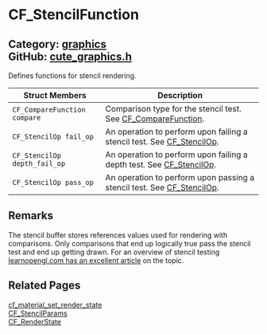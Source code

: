 # CF_StencilFunction

Category: [graphics](https://github.com/RandyGaul/cute_framework/blob/master/docs/api_reference?id=graphics)  
GitHub: [cute_graphics.h](https://github.com/RandyGaul/cute_framework/blob/master/include/cute_graphics.h)  
---

Defines functions for stencil rendering.

Struct Members | Description
--- | ---
`CF_CompareFunction compare` | Comparison type for the stencil test. See [CF_CompareFunction](https://github.com/RandyGaul/cute_framework/blob/master/docs/graphics/cf_comparefunction.md).
`CF_StencilOp fail_op` | An operation to perform upon failing a stencil test. See [CF_StencilOp](https://github.com/RandyGaul/cute_framework/blob/master/docs/graphics/cf_stencilop.md).
`CF_StencilOp depth_fail_op` | An operation to perform upon failing a depth test. See [CF_StencilOp](https://github.com/RandyGaul/cute_framework/blob/master/docs/graphics/cf_stencilop.md).
`CF_StencilOp pass_op` | An operation to perform upon passing a stencil test. See [CF_StencilOp](https://github.com/RandyGaul/cute_framework/blob/master/docs/graphics/cf_stencilop.md).

## Remarks

The stencil buffer stores references values used for rendering with comparisons. Only comparisons that end up
logically true pass the stencil test and end up getting drawn. For an overview of stencil testing [learnopengl.com
has an excellent article](https://learnopengl.com/Advanced-OpenGL/Stencil-testing) on the topic.

## Related Pages

[cf_material_set_render_state](https://github.com/RandyGaul/cute_framework/blob/master/docs/graphics/cf_material_set_render_state.md)  
[CF_StencilParams](https://github.com/RandyGaul/cute_framework/blob/master/docs/graphics/cf_stencilparams.md)  
[CF_RenderState](https://github.com/RandyGaul/cute_framework/blob/master/docs/graphics/cf_renderstate.md)  
